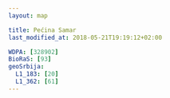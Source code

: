 ```yaml
---
layout: map

title: Pećina Samar
last_modified_at: 2018-05-21T19:19:12+02:00

WDPA: [328902]
BioRaS: [93]
geoSrbija:
  L1_183: [20]
  L1_362: [61]
---
```

